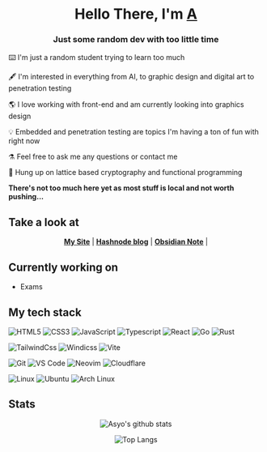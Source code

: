 <h1 align="center">Hello There, I'm <a href="https://asyo.dev">A</a></h1>
<h3 align="center">Just some random dev with too little time</h3>

⌨️ I'm just a random student trying to learn too much

🖋️ I'm interested in everything from AI, to graphic design and digital art to penetration testing

🌎 I love working with front-end and am currently looking into graphics design

💡 Embedded and penetration testing are topics I'm having a ton of fun with right now

⚗️ Feel free to ask me any questions or contact me

🧮 Hung up on lattice based cryptography and functional programming

**There's not too much here yet as most stuff is local and not worth pushing...**

## Take a look at

<p align="center">
  <strong><a href="https://asyo.dev">My Site</a></strong> |
<!--   <strong><a href="https://discordapp.com/users/350708685481312257">Discord</a></strong> -->
  <strong><a href="https://blog.asyo.dev/">Hashnode blog</a></strong> |
  <strong><a href="https://github.com/asuyou/notes">Obsidian Note</a></strong> |
</p>

## Currently working on

- Exams

## My tech stack

![HTML5](https://img.shields.io/badge/-HTML5-orange?style=flat-square&logo=HTML5&logoColor=ffffff)
![CSS3](https://img.shields.io/badge/-CSS3-%231572B6?style=flat-square&logo=CSS3)
![JavaScript](https://img.shields.io/badge/-JavaScript-%23F7DF1C?style=flat-square&logo=javascript&logoColor=000000&labelColor=%23F7DF1C&color=%23FFCE5A)
![Typescript](https://img.shields.io/badge/-TypeScript-blue?style=flat-square&logo=typescript&logoColor=white)
![React](https://img.shields.io/badge/-React-%23282C34?style=flat-square&logo=react)
![Go](https://img.shields.io/badge/Go-00ADD8?style=flat-square&logo=go&logoColor=white)
![Rust](https://img.shields.io/badge/Rust-black?style=flat-square&logo=rust&logoColor=#E57324)

![TailwindCss](https://img.shields.io/badge/-TailwindCss-%231a202c?style=flat-square&logo=tailwind-css)
![Windicss](https://img.shields.io/badge/-WindiCss-%23000000?style=flat-square&logo=tailwind-css&&logoColor=48B0F1)
![Vite](https://img.shields.io/badge/-Vite-%23646CFF?style=flat-square&logo=vite&logoColor=ffffff)

![Git](https://img.shields.io/badge/-Git-%23F05032?style=flat-square&logo=git&logoColor=%23ffffff)
![VS Code](https://img.shields.io/badge/-VSCode-%23007ACC?style=flat-square&logo=visual-studio-code)
![Neovim](https://img.shields.io/badge/NeoVim-%2357A143.svg?&style=flat-square&logo=neovim&logoColor=white)
![Cloudflare](https://img.shields.io/badge/-Cloudflare-orange?style=flat-square&logo=cloudflare&logoColor=white)

![Linux](https://img.shields.io/badge/Linux-FCC624?style=flat-square&logo=linux&logoColor=black)
![Ubuntu](https://img.shields.io/badge/Ubuntu-E95420?style=flat-square&logo=ubuntu&logoColor=white)
![Arch Linux](https://img.shields.io/badge/Arch_Linux-1793D1?style=flat-square&logo=arch-linux&logoColor=whitehttps://img.shields.io/badge/-Linux-12aabb?style=flat-square&logo=linux&logoColor=white)


## Stats

<div align="center">

  ![Asyo's github stats](https://github-readme-stats.vercel.app/api?username=asuyou&show_icons=true&theme=radical&count_private=true)

  ![Top Langs](https://github-readme-stats.vercel.app/api/top-langs/?username=asuyou&layout=compact&theme=radical&?count_private=true)

</div>


<!-- ## Visitors -->

<!-- ![:asuyou](https://count.getloli.com/get/@:asuyou) -->

